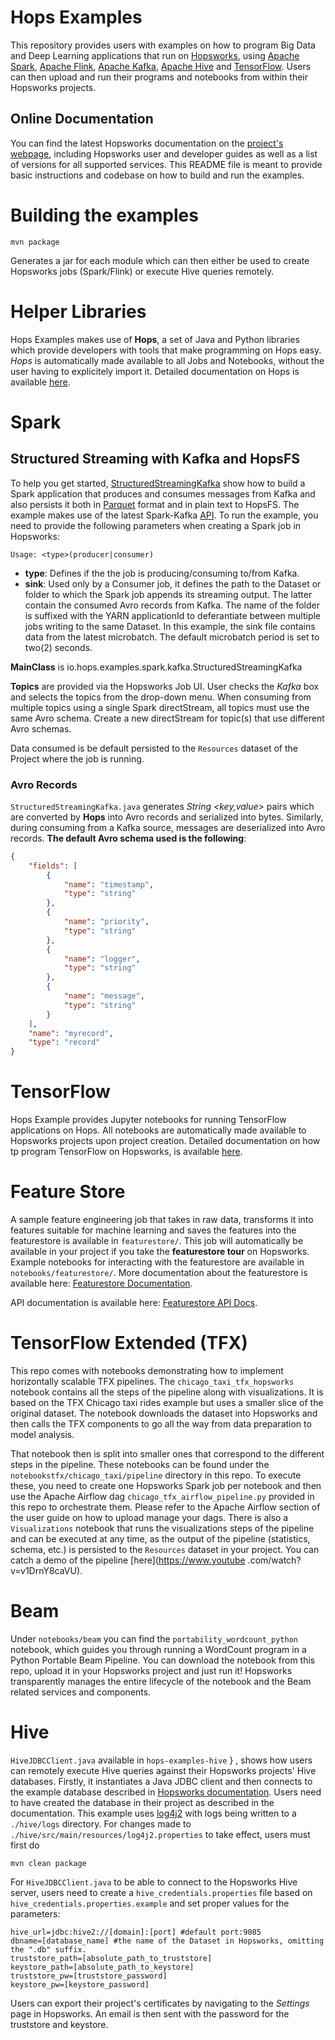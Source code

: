 #  Hops Examples

This repository provides users with examples on how to program Big Data and Deep Learning applications that run on [Hopsworks](https://github.com/logicalclocks/hopsworks), using [Apache Spark](https://spark.apache.org/), [Apache Flink](https://flink.apache.org/), [Apache Kafka](https://kafka.apache.org/),  [Apache Hive](https://hive.apache.org/)  and [TensorFlow](https://www.tensorflow.org/). Users can then upload and run their programs and notebooks from within their Hopsworks projects.

## Online Documentation
You can find the latest Hopsworks documentation on the [project's webpage](https://hopsworks.readthedocs.io/en/latest/), 
including Hopsworks user and developer guides as well as a list of versions for all supported services. This README file is meant to provide basic instructions and codebase on how to build and run the examples.

# Building the examples

```
mvn package
```

Generates a jar for each module which can then either be used to create Hopsworks jobs (Spark/Flink) or execute Hive queries remotely.

# Helper Libraries
Hops Examples makes use of **Hops**, a set of Java and Python libraries which provide developers with tools that make programming on Hops easy. *Hops* is automatically made available to all Jobs and Notebooks, without the user having to explicitely import it. Detailed documentation on Hops is available [here](https://github.com/logicalclocks/hops-util).

# Spark
## Structured Streaming with Kafka and HopsFS
To help you get started, [StructuredStreamingKafka](https://github.com/logicalclocks/hops-examples/blob/master/spark/src/main/scala/io/hops/examples/spark/kafka/StructuredStreamingKafka.scala) show how to build a Spark application that produces and consumes messages from Kafka and also persists it 
both in [Parquet](https://parquet.apache.org/) format and in plain text to HopsFS. The example makes use of the latest Spark-Kafka [API](https://spark.apache.org/docs/2.2.0/structured-streaming-kafka-integration.html). To run the example, you need to provide the following parameters when creating a Spark job in Hopsworks:

```
Usage: <type>(producer|consumer)
```
* **type**: Defines if the the job is producing/consuming to/from Kafka.
* **sink**: Used only by a Consumer job, it defines the path to the Dataset or folder to which the Spark job appends its streaming output. The latter contain the consumed Avro records from Kafka. The name of the folder is suffixed with the YARN applicationId to deferantiate between multiple jobs writing to the same Dataset. In this example, the sink file contains data from the latest microbatch. The default microbatch period is set to two(2) seconds.

**MainClass** is io.hops.examples.spark.kafka.StructuredStreamingKafka

**Topics** are provided via the Hopsworks Job UI. User checks the *Kafka* box and selects the topics from the drop-down menu. When consuming from multiple topics using a single Spark directStream, all topics must use the same Avro schema. Create a new directStream for topic(s) that use different Avro schemas.

Data consumed is be default persisted to the `Resources` dataset of the Project where the job is running.

### Avro Records
`StructuredStreamingKafka.java` generates *String <key,value>* pairs which are converted by **Hops** into Avro records and serialized into bytes. Similarly, during consuming from a Kafka source, messages are deserialized into Avro records. **The default Avro schema used is the following**:

```json
{
	"fields": [
		{
			"name": "timestamp",
			"type": "string"
		},
		{
			"name": "priority",
			"type": "string"
		},
		{
			"name": "logger",
			"type": "string"
		},
		{
			"name": "message",
			"type": "string"
		}
	],
	"name": "myrecord",
	"type": "record"
}
```


# TensorFlow
Hops Example provides Jupyter notebooks for running TensorFlow applications on Hops. All notebooks are automatically 
made available to Hopsworks projects upon project creation. Detailed documentation on how tp program TensorFlow on 
Hopsworks, is available [here](https://hopsworks.readthedocs.io/en/latest/user_guide/hopsworks/tensorflow.html).

# Feature Store

A sample feature engineering job that takes in raw data, transforms it into features suitable for machine learning 
and saves the features into the featurestore is available in `featurestore/`. This job will automatically be 
available in your project if you take the **featurestore tour** on Hopsworks. Example notebooks for interacting with 
the featurestore are available in `notebooks/featurestore/`. More documentation about the featurestore is available 
here: [Featurestore Documentation](https://hopsworks.readthedocs.io/en/latest/user_guide/hopsworks/featurestore.html).

API documentation is available here: [Featurestore API Docs](http://hops-py.logicalclocks.com/).



# TensorFlow Extended (TFX)

This repo comes with notebooks demonstrating how to implement horizontally scalable TFX pipelines. The 
``chicago_taxi_tfx_hopsworks`` notebook contains all the steps of the pipeline along with visualizations. It is based
on the TFX Chicago taxi rides example but uses a smaller slice of the original dataset. The notebook downloads the 
dataset into Hopsworks and then calls the TFX components to go all the way from data preparation to model analysis.
 
That notebook then is split into smaller ones that correspond to the different steps in the pipeline. These notebooks
can be found under the ``notebookstfx/chicago_taxi/pipeline`` directory in this repo. To execute these, you need to 
create one Hopsworks Spark job per notebook and then use the Apache Airflow dag ``chicago_tfx_airflow_pipeline.py`` 
provided in this repo to orchestrate them. Please refer to the Apache Airflow section of the user guide on how to 
upload manage your dags. There is also a ``Visualizations`` notebook that runs the visualizations steps of the 
pipeline and can be executed at any time, as the output of the pipeline (statistics, schema, etc.) is persisted to 
the ``Resources`` dataset in your project. You can catch a demo of the pipeline [here](https://www.youtube
.com/watch?v=v1DrnY8caVU).

# Beam

Under ``notebooks/beam`` you can find the ``portability_wordcount_python`` notebook, which guides you through running
a WordCount program in a Python Portable Beam Pipeline. You can download the notebook from this repo, upload it in 
your Hopsworks project and just run it! Hopsworks transparently manages the entire lifecycle of the notebook and the 
Beam related services and components.


# Hive
`HiveJDBCClient.java` available in `hops-examples-hive`      }
, shows how users can remotely execute Hive queries against their Hopsworks projects' Hive databases. Firstly, it 
instantiates a Java JDBC client and then connects to the example database described in
 [Hopsworks documentation](https://hops.readthedocs.io/en/latest/user_guide/hopsworks/hive.html#try-it-out). Users need to have created the database in their project as described in the documentation. This example uses [log4j2](https://logging.apache.org/log4j/2.x/) with logs being written to a `./hive/logs` directory. For changes made to `./hive/src/main/resources/log4j2.properties` to take effect, users must first do
```
mvn clean package
```

For `HiveJDBCClient.java` to be able to connect to the Hopsworks Hive server, users need to create a `hive_credentials.properties` file based on `hive_credentials.properties.example` and set proper values for the parameters:
```
hive_url=jdbc:hive2://[domain]:[port] #default port:9085
dbname=[database_name] #the name of the Dataset in Hopsworks, omitting the ".db" suffix.
truststore_path=[absolute_path_to_truststore]
keystore_path=[absolute_path_to_keystore]
truststore_pw=[truststore_password]
keystore_pw=[keystore_password]
```

Users can export their project's certificates by navigating to the *Settings* page in Hopsworks. An email is then sent
 with the password for the truststore and keystore.
